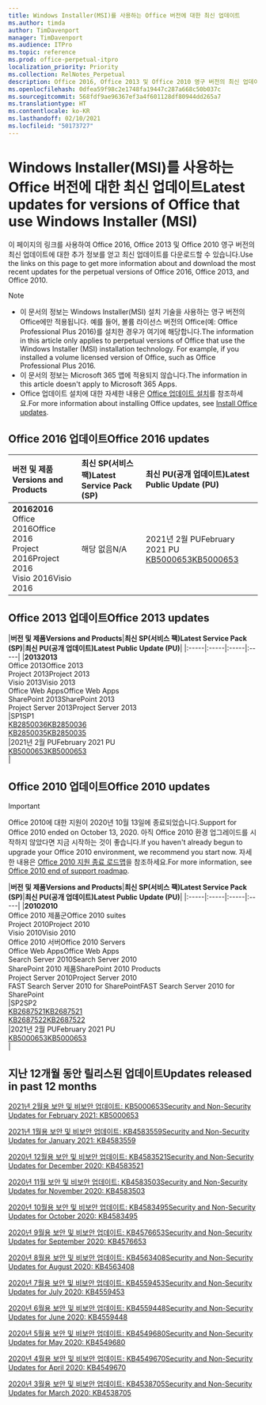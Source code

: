 ```yaml
---
title: Windows Installer(MSI)를 사용하는 Office 버전에 대한 최신 업데이트
ms.author: timda
author: TimDavenport
manager: TimDavenport
ms.audience: ITPro
ms.topic: reference
ms.prod: office-perpetual-itpro
localization_priority: Priority
ms.collection: RelNotes_Perpetual
description: Office 2016, Office 2013 및 Office 2010 영구 버전의 최신 업데이트 정보에 대한 링크를 IT 전문가에게 제공합니다.
ms.openlocfilehash: 0dfea59f98c2e1748fa19447c287a668c50b037c
ms.sourcegitcommit: 568fdf9ae96367ef3a4f601128df80944dd265a7
ms.translationtype: HT
ms.contentlocale: ko-KR
ms.lasthandoff: 02/10/2021
ms.locfileid: "50173727"
---
```

# <a name="latest-updates-for-versions-of-office-that-use-windows-installer-msi"></a><span data-ttu-id="fdcbd-103">Windows Installer(MSI)를 사용하는 Office 버전에 대한 최신 업데이트</span><span class="sxs-lookup"><span data-stu-id="fdcbd-103">Latest updates for versions of Office that use Windows Installer (MSI)</span></span>

<span data-ttu-id="fdcbd-104">이 페이지의 링크를 사용하여 Office 2016, Office 2013 및 Office 2010 영구 버전의 최신 업데이트에 대한 추가 정보를 얻고 최신 업데이트를 다운로드할 수 있습니다.</span><span class="sxs-lookup"><span data-stu-id="fdcbd-104">Use the links on this page to get more information about and download the most recent updates for the perpetual versions of Office 2016, Office 2013, and Office 2010.</span></span>
  
 
> [!NOTE]
> - <span data-ttu-id="fdcbd-p101">이 문서의 정보는 Windows Installer(MSI) 설치 기술을 사용하는 영구 버전의 Office에만 적용됩니다. 예를 들어, 볼륨 라이선스 버전의 Office(예: Office Professional Plus 2016)를 설치한 경우가 여기에 해당합니다.</span><span class="sxs-lookup"><span data-stu-id="fdcbd-p101">The information in this article only applies to perpetual versions of Office that use the Windows Installer (MSI) installation technology. For example, if you installed a volume licensed version of Office, such as Office Professional Plus 2016.</span></span>
> - <span data-ttu-id="fdcbd-107">이 문서의 정보는 Microsoft 365 앱에 적용되지 않습니다.</span><span class="sxs-lookup"><span data-stu-id="fdcbd-107">The information in this article doesn't apply to Microsoft 365 Apps.</span></span>
> - <span data-ttu-id="fdcbd-108">Office 업데이트 설치에 대한 자세한 내용은 [Office 업데이트 설치](https://support.office.com/article/2ab296f3-7f03-43a2-8e50-46de917611c5)를 참조하세요.</span><span class="sxs-lookup"><span data-stu-id="fdcbd-108">For more information about installing Office updates, see [Install Office updates](https://support.office.com/article/2ab296f3-7f03-43a2-8e50-46de917611c5).</span></span> 


## <a name="office-2016-updates"></a><span data-ttu-id="fdcbd-109">Office 2016 업데이트</span><span class="sxs-lookup"><span data-stu-id="fdcbd-109">Office 2016 updates</span></span>

|<span data-ttu-id="fdcbd-110">**버전 및 제품**</span><span class="sxs-lookup"><span data-stu-id="fdcbd-110">**Versions and Products**</span></span>|<span data-ttu-id="fdcbd-111">**최신 SP(서비스 팩)**</span><span class="sxs-lookup"><span data-stu-id="fdcbd-111">**Latest Service Pack (SP)**</span></span>|<span data-ttu-id="fdcbd-112">**최신 PU(공개 업데이트)**</span><span class="sxs-lookup"><span data-stu-id="fdcbd-112">**Latest Public Update (PU)**</span></span>|
|:-----|:-----|:-----|
|<span data-ttu-id="fdcbd-113">**2016**</span><span class="sxs-lookup"><span data-stu-id="fdcbd-113">**2016**</span></span> <br/> <span data-ttu-id="fdcbd-114">Office 2016</span><span class="sxs-lookup"><span data-stu-id="fdcbd-114">Office 2016</span></span>  <br/> <span data-ttu-id="fdcbd-115">Project 2016</span><span class="sxs-lookup"><span data-stu-id="fdcbd-115">Project 2016</span></span>  <br/> <span data-ttu-id="fdcbd-116">Visio 2016</span><span class="sxs-lookup"><span data-stu-id="fdcbd-116">Visio 2016</span></span>  <br/> |<span data-ttu-id="fdcbd-117">해당 없음</span><span class="sxs-lookup"><span data-stu-id="fdcbd-117">N/A</span></span>  <br/> |<span data-ttu-id="fdcbd-118">2021년 2월 PU</span><span class="sxs-lookup"><span data-stu-id="fdcbd-118">February 2021 PU</span></span>  <br/> [<span data-ttu-id="fdcbd-119">KB5000653</span><span class="sxs-lookup"><span data-stu-id="fdcbd-119">KB5000653</span></span>](https://support.microsoft.com/help/5000653) <br/> |
   
## <a name="office-2013-updates"></a><span data-ttu-id="fdcbd-120">Office 2013 업데이트</span><span class="sxs-lookup"><span data-stu-id="fdcbd-120">Office 2013 updates</span></span>

|<span data-ttu-id="fdcbd-121">**버전 및 제품**</span><span class="sxs-lookup"><span data-stu-id="fdcbd-121">**Versions and Products**</span></span>|<span data-ttu-id="fdcbd-122">**최신 SP(서비스 팩)**</span><span class="sxs-lookup"><span data-stu-id="fdcbd-122">**Latest Service Pack (SP)**</span></span>|<span data-ttu-id="fdcbd-123">**최신 PU(공개 업데이트)**</span><span class="sxs-lookup"><span data-stu-id="fdcbd-123">**Latest Public Update (PU)**</span></span>|
|:-----|:-----|:-----|:-----|
|<span data-ttu-id="fdcbd-124">**2013**</span><span class="sxs-lookup"><span data-stu-id="fdcbd-124">**2013**</span></span> <br/> <span data-ttu-id="fdcbd-125">Office 2013</span><span class="sxs-lookup"><span data-stu-id="fdcbd-125">Office 2013</span></span>  <br/> <span data-ttu-id="fdcbd-126">Project 2013</span><span class="sxs-lookup"><span data-stu-id="fdcbd-126">Project 2013</span></span>  <br/> <span data-ttu-id="fdcbd-127">Visio 2013</span><span class="sxs-lookup"><span data-stu-id="fdcbd-127">Visio 2013</span></span>  <br/> <span data-ttu-id="fdcbd-128">Office Web Apps</span><span class="sxs-lookup"><span data-stu-id="fdcbd-128">Office Web Apps</span></span>  <br/> <span data-ttu-id="fdcbd-129">SharePoint 2013</span><span class="sxs-lookup"><span data-stu-id="fdcbd-129">SharePoint 2013</span></span>  <br/> <span data-ttu-id="fdcbd-130">Project Server 2013</span><span class="sxs-lookup"><span data-stu-id="fdcbd-130">Project Server 2013</span></span>  <br/> |<span data-ttu-id="fdcbd-131">SP1</span><span class="sxs-lookup"><span data-stu-id="fdcbd-131">SP1</span></span> <br/> [<span data-ttu-id="fdcbd-132">KB2850036</span><span class="sxs-lookup"><span data-stu-id="fdcbd-132">KB2850036</span></span>](https://support.microsoft.com/kb/2850036) <br/>[<span data-ttu-id="fdcbd-133">KB2850035</span><span class="sxs-lookup"><span data-stu-id="fdcbd-133">KB2850035</span></span>](https://support.microsoft.com/kb/2850035) <br/> |<span data-ttu-id="fdcbd-134">2021년 2월 PU</span><span class="sxs-lookup"><span data-stu-id="fdcbd-134">February 2021 PU</span></span>  <br/> [<span data-ttu-id="fdcbd-135">KB5000653</span><span class="sxs-lookup"><span data-stu-id="fdcbd-135">KB5000653</span></span>](https://support.microsoft.com/help/5000653) <br/> |
   
## <a name="office-2010-updates"></a><span data-ttu-id="fdcbd-136">Office 2010 업데이트</span><span class="sxs-lookup"><span data-stu-id="fdcbd-136">Office 2010 updates</span></span>
> [!IMPORTANT]
> <span data-ttu-id="fdcbd-137">Office 2010에 대한 지원이 2020년 10월 13일에 종료되었습니다.</span><span class="sxs-lookup"><span data-stu-id="fdcbd-137">Support for Office 2010 ended on October 13, 2020.</span></span> <span data-ttu-id="fdcbd-138">아직 Office 2010 환경 업그레이드를 시작하지 않았다면 지금 시작하는 것이 좋습니다.</span><span class="sxs-lookup"><span data-stu-id="fdcbd-138">If you haven't already begun to upgrade your Office 2010 environment, we recommend you start now.</span></span> <span data-ttu-id="fdcbd-139">자세한 내용은 [Office 2010 지원 종료 로드맵](https://docs.microsoft.com/DeployOffice/office-2010-end-support-roadmap)을 참조하세요.</span><span class="sxs-lookup"><span data-stu-id="fdcbd-139">For more information, see [Office 2010 end of support roadmap](https://docs.microsoft.com/DeployOffice/office-2010-end-support-roadmap).</span></span> 

|<span data-ttu-id="fdcbd-140">**버전 및 제품**</span><span class="sxs-lookup"><span data-stu-id="fdcbd-140">**Versions and Products**</span></span>|<span data-ttu-id="fdcbd-141">**최신 SP(서비스 팩)**</span><span class="sxs-lookup"><span data-stu-id="fdcbd-141">**Latest Service Pack (SP)**</span></span>|<span data-ttu-id="fdcbd-142">**최신 PU(공개 업데이트)**</span><span class="sxs-lookup"><span data-stu-id="fdcbd-142">**Latest Public Update (PU)**</span></span>|
|:-----|:-----|:-----|:-----|
|<span data-ttu-id="fdcbd-143">**2010**</span><span class="sxs-lookup"><span data-stu-id="fdcbd-143">**2010**</span></span> <br/> <span data-ttu-id="fdcbd-144">Office 2010 제품군</span><span class="sxs-lookup"><span data-stu-id="fdcbd-144">Office 2010 suites</span></span>  <br/> <span data-ttu-id="fdcbd-145">Project 2010</span><span class="sxs-lookup"><span data-stu-id="fdcbd-145">Project 2010</span></span>  <br/> <span data-ttu-id="fdcbd-146">Visio 2010</span><span class="sxs-lookup"><span data-stu-id="fdcbd-146">Visio 2010</span></span>  <br/> <span data-ttu-id="fdcbd-147">Office 2010 서버</span><span class="sxs-lookup"><span data-stu-id="fdcbd-147">Office 2010 Servers</span></span>  <br/> <span data-ttu-id="fdcbd-148">Office Web Apps</span><span class="sxs-lookup"><span data-stu-id="fdcbd-148">Office Web Apps</span></span>  <br/> <span data-ttu-id="fdcbd-149">Search Server 2010</span><span class="sxs-lookup"><span data-stu-id="fdcbd-149">Search Server 2010</span></span>  <br/> <span data-ttu-id="fdcbd-150">SharePoint 2010 제품</span><span class="sxs-lookup"><span data-stu-id="fdcbd-150">SharePoint 2010 Products</span></span>  <br/> <span data-ttu-id="fdcbd-151">Project Server 2010</span><span class="sxs-lookup"><span data-stu-id="fdcbd-151">Project Server 2010</span></span>  <br/> <span data-ttu-id="fdcbd-152">FAST Search Server 2010 for SharePoint</span><span class="sxs-lookup"><span data-stu-id="fdcbd-152">FAST Search Server 2010 for SharePoint</span></span>  <br/> |<span data-ttu-id="fdcbd-153">SP2</span><span class="sxs-lookup"><span data-stu-id="fdcbd-153">SP2</span></span> <br/>[<span data-ttu-id="fdcbd-154">KB2687521</span><span class="sxs-lookup"><span data-stu-id="fdcbd-154">KB2687521</span></span>](https://support.microsoft.com/kb/2687521) <br/> [<span data-ttu-id="fdcbd-155">KB2687522</span><span class="sxs-lookup"><span data-stu-id="fdcbd-155">KB2687522</span></span>](https://support.microsoft.com/kb/2687522) <br/> |<span data-ttu-id="fdcbd-156">2021년 2월 PU</span><span class="sxs-lookup"><span data-stu-id="fdcbd-156">February 2021 PU</span></span>  <br/> [<span data-ttu-id="fdcbd-157">KB5000653</span><span class="sxs-lookup"><span data-stu-id="fdcbd-157">KB5000653</span></span>](https://support.microsoft.com/help/5000653) <br/> |
   

   
## <a name="updates-released-in-past-12-months"></a><span data-ttu-id="fdcbd-158">지난 12개월 동안 릴리스된 업데이트</span><span class="sxs-lookup"><span data-stu-id="fdcbd-158">Updates released in past 12 months</span></span>

[<span data-ttu-id="fdcbd-159">2021년 2월용 보안 및 비보안 업데이트: KB5000653</span><span class="sxs-lookup"><span data-stu-id="fdcbd-159">Security and Non-Security Updates for February 2021: KB5000653</span></span>](https://support.microsoft.com/help/5000653)

[<span data-ttu-id="fdcbd-160">2021년 1월용 보안 및 비보안 업데이트: KB4583559</span><span class="sxs-lookup"><span data-stu-id="fdcbd-160">Security and Non-Security Updates for January 2021: KB4583559</span></span>](https://support.microsoft.com/help/4583559)

[<span data-ttu-id="fdcbd-161">2020년 12월용 보안 및 비보안 업데이트: KB4583521</span><span class="sxs-lookup"><span data-stu-id="fdcbd-161">Security and Non-Security Updates for December 2020: KB4583521</span></span>](https://support.microsoft.com/help/4583521)

[<span data-ttu-id="fdcbd-162">2020년 11월 보안 및 비보안 업데이트: KB4583503</span><span class="sxs-lookup"><span data-stu-id="fdcbd-162">Security and Non-Security Updates for November 2020: KB4583503</span></span>](https://support.microsoft.com/help/4583503)

[<span data-ttu-id="fdcbd-163">2020년 10월용 보안 및 비보안 업데이트: KB4583495</span><span class="sxs-lookup"><span data-stu-id="fdcbd-163">Security and Non-Security Updates for October 2020: KB4583495</span></span>](https://support.microsoft.com/help/4583495)

[<span data-ttu-id="fdcbd-164">2020년 9월용 보안 및 비보안 업데이트: KB4576653</span><span class="sxs-lookup"><span data-stu-id="fdcbd-164">Security and Non-Security Updates for September 2020: KB4576653</span></span>](https://support.microsoft.com/help/4576653)

[<span data-ttu-id="fdcbd-165">2020년 8월용 보안 및 비보안 업데이트: KB4563408</span><span class="sxs-lookup"><span data-stu-id="fdcbd-165">Security and Non-Security Updates for August 2020: KB4563408</span></span>](https://support.microsoft.com/help/4563408)

[<span data-ttu-id="fdcbd-166">2020년 7월용 보안 및 비보안 업데이트: KB4559453</span><span class="sxs-lookup"><span data-stu-id="fdcbd-166">Security and Non-Security Updates for July 2020: KB4559453</span></span>](https://support.microsoft.com/help/4559453)

[<span data-ttu-id="fdcbd-167">2020년 6월용 보안 및 비보안 업데이트: KB4559448</span><span class="sxs-lookup"><span data-stu-id="fdcbd-167">Security and Non-Security Updates for June 2020: KB4559448</span></span>](https://support.microsoft.com/help/4559448)

[<span data-ttu-id="fdcbd-168">2020년 5월용 보안 및 비보안 업데이트: KB4549680</span><span class="sxs-lookup"><span data-stu-id="fdcbd-168">Security and Non-Security Updates for May 2020: KB4549680</span></span>](https://support.microsoft.com/help/4549680)

[<span data-ttu-id="fdcbd-169">2020년 4월용 보안 및 비보안 업데이트: KB4549670</span><span class="sxs-lookup"><span data-stu-id="fdcbd-169">Security and Non-Security Updates for April 2020: KB4549670</span></span>](https://support.microsoft.com/help/4549670)

[<span data-ttu-id="fdcbd-170">2020년 3월용 보안 및 비보안 업데이트: KB4538705</span><span class="sxs-lookup"><span data-stu-id="fdcbd-170">Security and Non-Security Updates for March 2020: KB4538705</span></span>](https://support.microsoft.com/help/4538705)





 




</br>